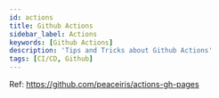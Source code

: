 ```yaml
---
id: actions
title: Github Actions
sidebar_label: Actions
keywords: [Github Actions]
description: 'Tips and Tricks about Github Actions'
tags: [CI/CD, Github]
---
```



Ref: https://github.com/peaceiris/actions-gh-pages